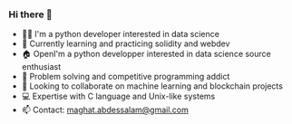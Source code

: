### Hi there 👋

- 👨‍💻 I'm a python developer interested in data science
- 🌱 Currently learning and practicing solidity and webdev 
- 🏠 OpenI'm a python developper interested in data science source enthusiast
- 💬 Problem solving and competitive programming addict
- 👯 Looking to collaborate on machine learning and blockchain projects
- 💻 Expertise with C language and Unix-like systems
- 📫 Contact: maghat.abdessalam@gmail.com
